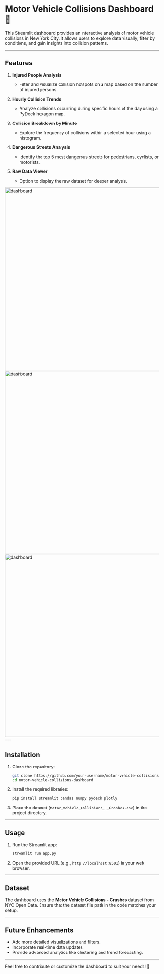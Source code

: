 # **Motor Vehicle Collisions Dashboard** 🚗

This Streamlit dashboard provides an interactive analysis of motor vehicle collisions in New York City. It allows users to explore data visually, filter by conditions, and gain insights into collision patterns.

---

## **Features**
1. **Injured People Analysis**  
   - Filter and visualize collision hotspots on a map based on the number of injured persons.
   
2. **Hourly Collision Trends**  
   - Analyze collisions occurring during specific hours of the day using a PyDeck hexagon map.

3. **Collision Breakdown by Minute**  
   - Explore the frequency of collisions within a selected hour using a histogram.

4. **Dangerous Streets Analysis**  
   - Identify the top 5 most dangerous streets for pedestrians, cyclists, or motorists.

5. **Raw Data Viewer**  
   - Option to display the raw dataset for deeper analysis.

<img src="" alt="dashboard" height="600">
<img src="" alt="dashboard" height="600">
<img src="" alt="dashboard" height="600">
---

## **Installation**
1. Clone the repository:
   ```bash
   git clone https://github.com/your-username/motor-vehicle-collisions-dashboard.git
   cd motor-vehicle-collisions-dashboard
   ```

2. Install the required libraries:
   ```bash
   pip install streamlit pandas numpy pydeck plotly
   ```

3. Place the dataset (`Motor_Vehicle_Collisions_-_Crashes.csv`) in the project directory.

---

## **Usage**
1. Run the Streamlit app:
   ```bash
   streamlit run app.py
   ```

2. Open the provided URL (e.g., `http://localhost:8501`) in your web browser.

---

## **Dataset**
The dashboard uses the **Motor Vehicle Collisions - Crashes** dataset from NYC Open Data. Ensure that the dataset file path in the code matches your setup.

---

## **Future Enhancements**
- Add more detailed visualizations and filters.
- Incorporate real-time data updates.
- Provide advanced analytics like clustering and trend forecasting.

---

Feel free to contribute or customize the dashboard to suit your needs! 🎉
